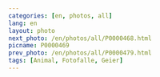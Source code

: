 ```yaml
---
categories: [en, photos, all]
lang: en
layout: photo
next_photo: /en/photos/all/P0000468.html
picname: P0000469
prev_photo: /en/photos/all/P0000479.html
tags: [Animal, Fotofalle, Geier]
---
```

